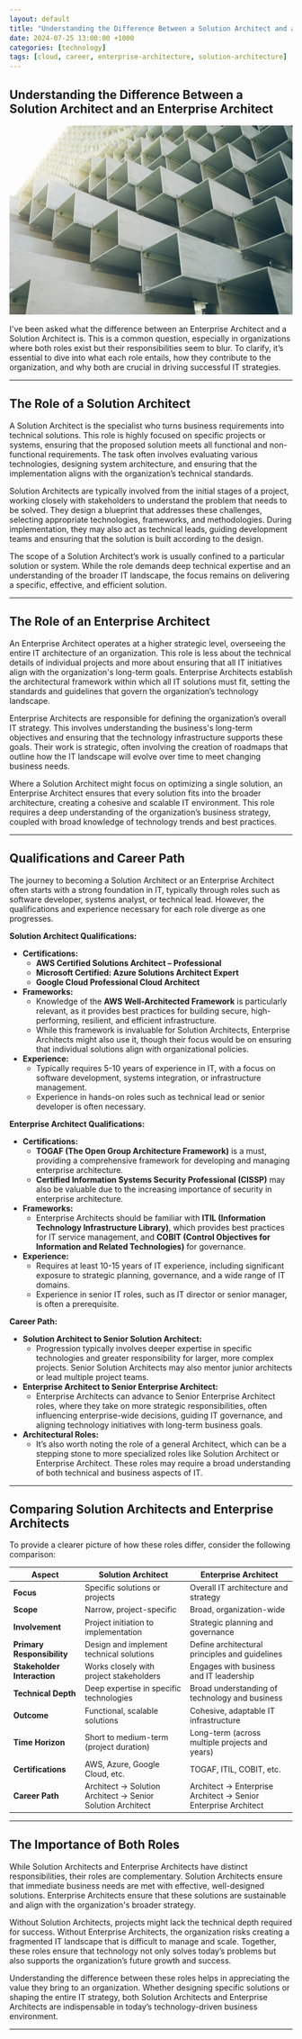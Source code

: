 ```yaml
---
layout: default
title: "Understanding the Difference Between a Solution Architect and an Enterprise Architect"
date: 2024-07-25 13:00:00 +1000
categories: [technology]
tags: [cloud, career, enterprise-architecture, solution-architecture]
---
```


## Understanding the Difference Between a Solution Architect and an Enterprise Architect

![Architecture](/images/architecture.jpg)

I've been asked what the difference between an Enterprise Architect and a Solution Architect is. This is a common question, especially in organizations where both roles exist but their responsibilities seem to blur. To clarify, it’s essential to dive into what each role entails, how they contribute to the organization, and why both are crucial in driving successful IT strategies.

---

## The Role of a Solution Architect

A Solution Architect is the specialist who turns business requirements into technical solutions. This role is highly focused on specific projects or systems, ensuring that the proposed solution meets all functional and non-functional requirements. The task often involves evaluating various technologies, designing system architecture, and ensuring that the implementation aligns with the organization’s technical standards.

Solution Architects are typically involved from the initial stages of a project, working closely with stakeholders to understand the problem that needs to be solved. They design a blueprint that addresses these challenges, selecting appropriate technologies, frameworks, and methodologies. During implementation, they may also act as technical leads, guiding development teams and ensuring that the solution is built according to the design.

The scope of a Solution Architect’s work is usually confined to a particular solution or system. While the role demands deep technical expertise and an understanding of the broader IT landscape, the focus remains on delivering a specific, effective, and efficient solution.

---

## The Role of an Enterprise Architect

An Enterprise Architect operates at a higher strategic level, overseeing the entire IT architecture of an organization. This role is less about the technical details of individual projects and more about ensuring that all IT initiatives align with the organization's long-term goals. Enterprise Architects establish the architectural framework within which all IT solutions must fit, setting the standards and guidelines that govern the organization’s technology landscape.

Enterprise Architects are responsible for defining the organization’s overall IT strategy. This involves understanding the business's long-term objectives and ensuring that the technology infrastructure supports these goals. Their work is strategic, often involving the creation of roadmaps that outline how the IT landscape will evolve over time to meet changing business needs.

Where a Solution Architect might focus on optimizing a single solution, an Enterprise Architect ensures that every solution fits into the broader architecture, creating a cohesive and scalable IT environment. This role requires a deep understanding of the organization’s business strategy, coupled with broad knowledge of technology trends and best practices.

---

## Qualifications and Career Path

The journey to becoming a Solution Architect or an Enterprise Architect often starts with a strong foundation in IT, typically through roles such as software developer, systems analyst, or technical lead. However, the qualifications and experience necessary for each role diverge as one progresses.

**Solution Architect Qualifications:**

- **Certifications:** 
  - **AWS Certified Solutions Architect – Professional**
  - **Microsoft Certified: Azure Solutions Architect Expert**
  - **Google Cloud Professional Cloud Architect**
- **Frameworks:** 
  - Knowledge of the **AWS Well-Architected Framework** is particularly relevant, as it provides best practices for building secure, high-performing, resilient, and efficient infrastructure. 
  - While this framework is invaluable for Solution Architects, Enterprise Architects might also use it, though their focus would be on ensuring that individual solutions align with organizational policies.
- **Experience:** 
  - Typically requires 5-10 years of experience in IT, with a focus on software development, systems integration, or infrastructure management.
  - Experience in hands-on roles such as technical lead or senior developer is often necessary.

**Enterprise Architect Qualifications:**

- **Certifications:** 
  - **TOGAF (The Open Group Architecture Framework)** is a must, providing a comprehensive framework for developing and managing enterprise architecture.
  - **Certified Information Systems Security Professional (CISSP)** may also be valuable due to the increasing importance of security in enterprise architecture.
- **Frameworks:** 
  - Enterprise Architects should be familiar with **ITIL (Information Technology Infrastructure Library)**, which provides best practices for IT service management, and **COBIT (Control Objectives for Information and Related Technologies)** for governance.
- **Experience:** 
  - Requires at least 10-15 years of IT experience, including significant exposure to strategic planning, governance, and a wide range of IT domains.
  - Experience in senior IT roles, such as IT director or senior manager, is often a prerequisite.

**Career Path:**

- **Solution Architect to Senior Solution Architect:**
  - Progression typically involves deeper expertise in specific technologies and greater responsibility for larger, more complex projects. Senior Solution Architects may also mentor junior architects or lead multiple project teams.
- **Enterprise Architect to Senior Enterprise Architect:**
  - Enterprise Architects can advance to Senior Enterprise Architect roles, where they take on more strategic responsibilities, often influencing enterprise-wide decisions, guiding IT governance, and aligning technology initiatives with long-term business goals.
- **Architectural Roles:**
  - It’s also worth noting the role of a general Architect, which can be a stepping stone to more specialized roles like Solution Architect or Enterprise Architect. These roles may require a broad understanding of both technical and business aspects of IT.

---

## Comparing Solution Architects and Enterprise Architects

To provide a clearer picture of how these roles differ, consider the following comparison:

| Aspect                     | Solution Architect                           | Enterprise Architect                            |
|----------------------------|----------------------------------------------|-------------------------------------------------|
| **Focus**                  | Specific solutions or projects               | Overall IT architecture and strategy            |
| **Scope**                  | Narrow, project-specific                     | Broad, organization-wide                        |
| **Involvement**            | Project initiation to implementation         | Strategic planning and governance               |
| **Primary Responsibility** | Design and implement technical solutions     | Define architectural principles and guidelines  |
| **Stakeholder Interaction**| Works closely with project stakeholders      | Engages with business and IT leadership         |
| **Technical Depth**        | Deep expertise in specific technologies      | Broad understanding of technology and business  |
| **Outcome**                | Functional, scalable solutions               | Cohesive, adaptable IT infrastructure           |
| **Time Horizon**           | Short to medium-term (project duration)      | Long-term (across multiple projects and years)  |
| **Certifications**         | AWS, Azure, Google Cloud, etc.               | TOGAF, ITIL, COBIT, etc.                        |
| **Career Path**            | Architect → Solution Architect → Senior Solution Architect | Architect → Enterprise Architect → Senior Enterprise Architect |

---

## The Importance of Both Roles

While Solution Architects and Enterprise Architects have distinct responsibilities, their roles are complementary. Solution Architects ensure that immediate business needs are met with effective, well-designed solutions. Enterprise Architects ensure that these solutions are sustainable and align with the organization's broader strategy.

Without Solution Architects, projects might lack the technical depth required for success. Without Enterprise Architects, the organization risks creating a fragmented IT landscape that is difficult to manage and scale. Together, these roles ensure that technology not only solves today’s problems but also supports the organization’s future growth and success.

Understanding the difference between these roles helps in appreciating the value they bring to an organization. Whether designing specific solutions or shaping the entire IT strategy, both Solution Architects and Enterprise Architects are indispensable in today’s technology-driven business environment.

---
